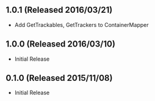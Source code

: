 ## 1.0.1 (Released 2016/03/21)

* Add GetTrackables, GetTrackers to ContainerMapper 

## 1.0.0 (Released 2016/03/10)

* Initial Release

## 0.1.0 (Released 2015/11/08)

* Initial Release
